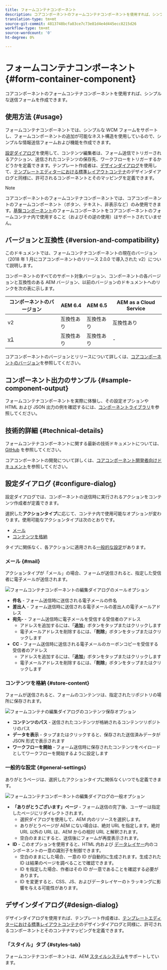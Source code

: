 ```yaml
---
title: フォームコンテナコンポーネント
description: コアコンポーネントのフォームコンテナコンポーネントを使用すれば、シンプルな送信フォームを作成できます。
translation-type: tm+mt
source-git-commit: 4813748bcfa83ce7c73e81d4e4d445ecc8215d26
workflow-type: tm+mt
source-wordcount: '0'
ht-degree: 0%

---
```



# フォームコンテナコンポーネント {#form-container-component}

コアコンポーネントのフォームコンテナコンポーネントを使用すれば、シンプルな送信フォームを作成できます。

## 使用方法 {#usage}

フォームコンテナコンポーネントでは、シンプルな WCM フォームをサポートし、フォームコンポーネントの追加が可能なネスト構造を使用しているので、シンプルな情報送信フォームおよび機能を作成できます。

[設定ダイアログ](#configure-dialog)を使用して、コンテンツ編集者は、フォーム送信でトリガーされるアクション、送信されたコンテンツの保存先、ワークフローをトリガーするかどうかを定義できます。テンプレート作成者は、[デザインダイアログ](#design-dialog)を使用して、[テンプレートエディターにおける標準レイアウトコンテナ](https://docs.adobe.com/content/help/ja-JP/experience-manager-cloud-service/sites/authoring/features/templates.html)のデザインダイアログと同様に、許可されるコンポーネントとそのマッピングを定義できます。

>[!NOTE]
>
>コアコンポーネントのフォームコンテナコンポーネントでは、コアコンポーネントのフォームコンポーネント（ボタン、テキスト、非表示など）のみ使用できます。[基盤コンポーネント](https://docs.adobe.com/content/help/ja-JP/experience-manager-65/authoring/siteandpage/default-components-foundation.html)のフォームコンポーネントをコアコンポーネントのフォームコンテナ内で使用すること（およびその逆の使用）はサポートされていません。

## バージョンと互換性 {#version-and-compatibility}

このドキュメントでは、フォームコンテナコンポーネントの現在のバージョン（2018 年 1 月にコアコンポーネントのリリース 2.0.0 で導入された v2）について説明します。

コンポーネントのすべてのサポート対象バージョン、コンポーネントの各バージョンと互換性のある AEM バージョン、以前のバージョンのドキュメントへのリンクを次の表に示します。

| コンポーネントのバージョン | AEM 6.4 | AEM 6.5 | AEM as a Cloud Service |
|--- |--- |--- |---|
| v2 | 互換性あり | 互換性あり | 互換性あり |
| [v1](/help/components/v1/form-container-v1.md) | 互換性あり | 互換性あり | - |

コアコンポーネントのバージョンとリリースについて詳しくは、[コアコンポーネントのバージョン](/help/versions.md)を参照してください。

## コンポーネント出力のサンプル {#sample-component-output}

フォームコンテナコンポーネントを実際に体験し、その設定オプションや HTML および JSON 出力の例を確認するには、[コンポーネントライブラリ](https://adobe.com/go/aem_cmp_library_form_container_jp)を参照してください。

## 技術的詳細 {#technical-details}

フォームコンテナコンポーネントに関する最新の技術ドキュメントについては、[GitHub](https://adobe.com/go/aem_cmp_tech_form_container_v2_jp) を参照してください。

コアコンポーネントの開発について詳しくは、[コアコンポーネント開発者向けドキュメント](/help/developing/overview.md)を参照してください。

## 設定ダイアログ {#configure-dialog}

設定ダイアログでは、コンポーネントの送信時に実行されるアクションをコンテンツ作成者が定義できます。

選択した&#x200B;**アクションタイプ**&#x200B;に応じて、コンテナ内で使用可能なオプションが変わります。使用可能なアクションタイプは次のとおりです。

* [メール](#mail)
* [コンテンツを格納](#store-content)

タイプに関係なく、各アクションに適用される[一般的な設定](#general-settings)があります。

### メール {#mail}

アクションタイプが「メール」の場合、フォームが送信されると、指定した受信者に電子メールが送信されます。

![フォームコンテナコンポーネントの編集ダイアログのメールオプション](/help/assets/form-container-edit-mail.png)

* **件名** - フォーム送信時に送信される電子メールの件名
* **差出人** - フォーム送信時に送信される電子メールの差出人の電子メールアドレス
* **宛先-** - フォーム送信時に電子メールを受信する受信者のアドレス
   * アドレスを追加するには、「**追加**」ボタンをタップまたはクリックします
   * 電子メールアドレスを削除するには、「**削除**」ボタンをタップまたはクリックします
* **CC** - フォーム送信時に送信される電子メールのカーボンコピーを受信する受信者のアドレス
   * アドレスを追加するには、「**追加**」ボタンをタップまたはクリックします
   * 電子メールアドレスを削除するには、「**削除**」ボタンをタップまたはクリックします

### コンテンツを格納 {#store-content}

フォームが送信されると、フォームのコンテンツは、指定されたリポジトリの場所に保存されます。

![フォームコンテナの編集ダイアログのコンテンツ保存オプション](/help/assets/form-container-edit-store.png)

* **コンテンツのパス** - 送信されたコンテンツが格納されるコンテンツリポジトリのパス
* **データを表示** - タップまたはクリックすると、保存された送信済みデータが JSON 形式で表示されます
* **ワークフローを開始** - フォーム送信時に保存されたコンテンツをペイロードとしてワークフローを開始するように設定します

### 一般的な設定 {#general-settings}

ありがとうページは、選択したアクションタイプに関係なくいつでも定義できます。

![フォームコンテナコンポーネントの編集ダイアログの一般オプション](/help/assets/form-container-edit-general.png)

* **「ありがとうございます」ページ** - フォーム送信の完了後、ユーザーは指定したページにリダイレクトされます。
   * 選択ダイアログを使用して、AEM 内のリソースを選択します。
   * ありがとうページが AEM にない場合は、絶対 URL を指定します。絶対 URL 以外の URL は、AEM からの相対 URL と解釈されます。
   * 空白のままにすると、送信後にフォームが再度表示されます。
* **ID** - このオプションを使用すると、HTML 内および [データレイヤー](/help/developing/data-layer/overview.md)内のコンポーネントの一意の識別子を制御できます。
   * 空白のままにした場合、一意の ID が自動的に生成されます。生成された ID は結果のページを調べることで確認できます。
   * ID を指定した場合、作者はその ID が一意であることを確認する必要があります。
   * ID を変更すると、CSS、JS、およびデータレイヤーのトラッキングに影響を与える可能性があります。

## デザインダイアログ{#design-dialog}

デザインダイアログを使用すれば、テンプレート作成者は、[テンプレートエディターにおける標準レイアウトコンテナ](https://docs.adobe.com/content/help/ja-JP/experience-manager-cloud-service/sites/authoring/features/templates.html)のデザインダイアログと同様に、許可されるコンポーネントとそのコンテナマッピングを定義できます。

### 「スタイル」タブ {#styles-tab}

フォームコンテナコンポーネントは、AEM [スタイルシステム](/help/get-started/authoring.md#component-styling)をサポートしています。
